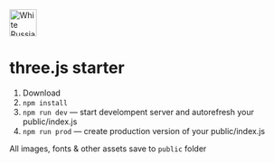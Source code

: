 <a href="https://whiterussian.studio/">
  <img src="https://whiterussian.studio/assets/wrs.png" alt="White Russian Studio" width="48">
</a>

three.js starter
===============================================

1. Download
2. `npm install`
3. `npm run dev` — start develompent server and autorefresh your public/index.js
4. `npm run prod` — create production version of your public/index.js

All images, fonts & other assets save to `public` folder
